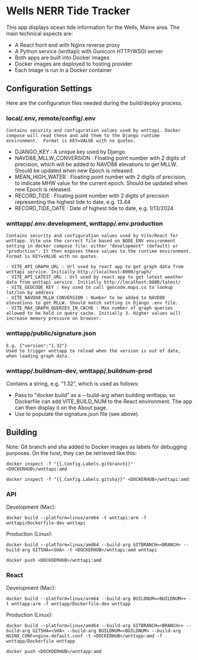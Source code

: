 # Wells NERR Tide Tracker

This app displays ocean tide information for the Wells, Maine area. The main technical aspects are:

-   A React front end with Nginx reverse proxy
-   A Python service (wnttapi) with Gunicorn HTTP/WSGI server
-   Both apps are built into Docker images
-   Docker images are deployed to hosting provider
-   Each image is run in a Docker container

## Configuration Settings

Here are the configuration files needed during the build/deploy process.

### local/.env, remote/config/.env

    Contains security and configuration values used by wnttapi. Docker compose will read these and add them to the Django runtime environment.  Format is KEY=VALUE with no quotes.

-   DJANGO_KEY : A unique key used by Django.
-   NAVD88_MLLW_CONVERSION : Floating point number with 2 digits of precision, which will be added to NAVD88 elevations to get MLLW. Should be updated when new Epoch is released.
-   MEAN_HIGH_WATER : Floating point number with 2 digits of precision, to indicate MHW value for the current epoch. Should be updated when new Epoch is released.
-   RECORD_TIDE : Floating point number with 2 digits of precision representing the highest tide to date, e.g. 13.44
-   RECORD_TIDE_DATE : Date of highest tide to date, e.g. 1/13/2024

### wnttapp/.env.development, wnttapp/.env.production

    Contains security and configuration values used by Vite/React for wnttapp. Vite use the correct file based on NODE_ENV environment setting in docker compose file: either "development" (default) or "production". It then exposes these values to the runtime environment. Format is KEY=VALUE with no quotes.

    - VITE_API_GRAPH_URL : Url used by react app to get graph data from wnttapi service. Initially http://localhost:8000/graph/
    - VITE_API_LATEST_URL : Url used by react app to get latest weather data from wnttapi service. Initially http://localhost:8000/latest/
    - VITE_GEOCODE_KEY : Key used to call geocode.maps.co to lookup lat/lon by address
    - VITE_NAVD88_MLLW_CONVERSION : Number to be added to NAVD88 elevations to get MLLW. Should match setting in Django .env file.
    - VITE_MAX_GRAPH_QUERIES_IN_CACHE : Max number of graph queries allowed to be held in query cache. Initially 3. Higher values will increase memory pressure on browser.

### wnttapp/public/signature.json

    E.g. {"version":"1.32"}
    Used to trigger wnttapp to reload when the version is out of date, when loading graph data.

### wnttapp/.buildnum-dev, wnttapp/.buildnum-prod

Contains a string, e.g. "1.32", which is used as follows:

-   Pass to "docker build" as a --build-arg when building wnttapp, so Dockerfile can add VITE_BUILD_NUM to the React environment. The app can then display it on the About page.
-   Use to populate the signature.json file (see above).

## Building

Note: Git branch and sha added to Docker images as labels for debugging purposes. On the host, they can be retrieved like this:

`docker inspect -f "{{.Config.Labels.gitbranch}}" <DOCKERHUB>/wnttapi:amd`

`docker inspect -f "{{.Config.Labels.gitsha}}" <DOCKERHUB>/wnttapi:amd`

### API

Development (Mac):

`docker build --platform=linux/arm64 -t wnttapi:arm -f wnttapi/Dockerfile-dev wnttapi`

Production (Linux):

`docker build --platform=linux/amd64 --build-arg GITBRANCH=<BRANCH> --build-arg GITSHA=<SHA> -t <DOCKERHUB>/wnttapi:amd wnttapi`

`docker push <DOCKDERHUB>/wnttapi:amd`

### React

Development (Mac):

`docker build --platform=linux/arm64 --build-arg BUILDNUM=<BUILDNUM>> -t wnttapp:arm -f wnttapp/Dockerfile-dev wnttapp`

Production (Linux):

`docker build --platform=linux/amd64 --build-arg GITBRANCH=<BRANCH>> --build-arg GITSHA=<SHA> --build-arg BUILDNUM=<BUILDNUM> --build-arg NGINX_CONF=nginx-default.conf -t <DOCKERHUB>/wnttapp:amd -f wnttapp/Dockerfile wnttapp`

`docker push <DOCKDERHUB>/wnttapp:amd`
